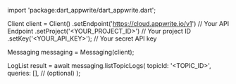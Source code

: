 import 'package:dart_appwrite/dart_appwrite.dart';

Client client = Client()
    .setEndpoint('https://cloud.appwrite.io/v1') // Your API Endpoint
    .setProject('&lt;YOUR_PROJECT_ID&gt;') // Your project ID
    .setKey('&lt;YOUR_API_KEY&gt;'); // Your secret API key

Messaging messaging = Messaging(client);

LogList result = await messaging.listTopicLogs(
    topicId: '<TOPIC_ID>',
    queries: [], // (optional)
);
